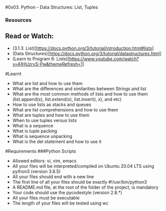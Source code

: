 #0x03. Python - Data Structures: List, Tuples

### Resources
## Read or Watch:
+ (3.1.3. List)[https://docs.python.org/3/tutorial/introduction.html#lists]
+ (Data Structures)[https://docs.python.org/3/tutorial/datastructures.html]
+ (Learn to Program 6: Lists)[https://www.youtube.com/watch?v=A1HUzrvS-Pw&themeRefresh=1]

#Learnt
+ What are list and how to use them
+ What are the differences and similarities between Strings and list
+ What are the most common methods of lists and how to use them (list.append(x), list.extend(x), list.insert(i, x), and etc)
+ How to use lists as stacks and queues
+ What are list comprehensions and how to use them
+ What are tuples and how to use them
+ When to use tuples versus lists
+ What is a sequence
+ What is tuple packing
+ What is sequence unpacking
+ What is the del statement and how to use it

#Requirements
###Python Scripts
+ Allowed editors: vi, vim, emacs
+ All your files will be interpreted/compiled on Ubuntu 20.04 LTS using python3 (version 3.8.5)
+ All your files should end with a new line
+ The first line of all your files should be exactly #!/usr/bin/python3
+ A README.md file, at the root of the folder of the project, is mandatory
+ Your code should use the pycodestyle (version 2.8.*)
+ All your files must be executable
+ The length of your files will be tested using wc

 


